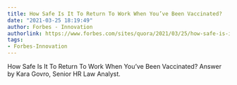 ```yaml
---
title: How Safe Is It To Return To Work When You’ve Been Vaccinated?
date: "2021-03-25 18:19:49"
author: Forbes - Innovation
authorlink: https://www.forbes.com/sites/quora/2021/03/25/how-safe-is-it-to-return-to-work-when-youve-been-vaccinated/
tags:
- Forbes-Innovation
---
```

How Safe Is It To Return To Work When You’ve Been Vaccinated? Answer by Kara Govro, Senior HR Law Analyst.